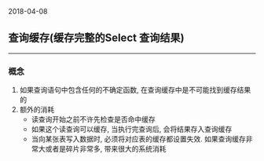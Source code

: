 2018-04-08

## 查询缓存(缓存完整的Select 查询结果)
***

### 概念
1. 如果查询语句中包含任何的不确定函数, 在查询缓存中是不可能找到缓存结果的
2. 额外的消耗
    - 读查询开始之前不许先检查是否命中缓存
    - 如果这个读查询可以缓存, 当执行完查询后, 会将结果存入查询缓存
    - 当向某张表写入数据时, 必须将对应表的缓存都设置失效. 如果查询缓存非常大或者是碎片非常多, 带来很大的系统消耗